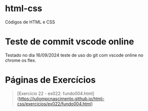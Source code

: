 # html-css
 Códigos de HTML e CSS

# Teste de commit vscode online
 Testado no dia 16/09/2024 teste de uso do git com vscode online no chrome os flex.

# Páginas de Exercícios
> [Exercício 22 - ex022: fundo004.html] (https://juliompcnascimento.github.io/html-css/exercicios/ex022/fundo004.html)
